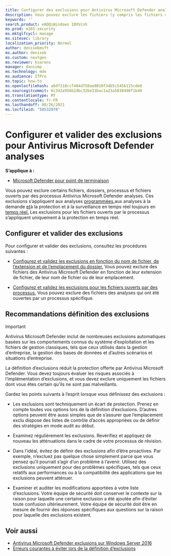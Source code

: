 ```yaml
---
title: Configurer des exclusions pour Antivirus Microsoft Defender analyses
description: Vous pouvez exclure les fichiers (y compris les fichiers modifiés par des processus spécifiés) et les dossiers d’être analysés par Antivirus Microsoft Defender. Validez vos exclusions avec PowerShell.
keywords: ''
search.product: eADQiWindows 10XVcnh
ms.prod: m365-security
ms.mktglfcycl: manage
ms.sitesec: library
localization_priority: Normal
author: denisebmsft
ms.author: deniseb
ms.custom: nextgen
ms.reviewer: ksarens
manager: dansimp
ms.technology: mde
ms.audience: ITPro
ms.topic: how-to
ms.openlocfilehash: a6df318ccf484d750ae8010f34b5c545b115cde0
ms.sourcegitcommit: 6c342a956b2dbc32be33bac1a23a5038490f1b40
ms.translationtype: MT
ms.contentlocale: fr-FR
ms.lasthandoff: 08/26/2021
ms.locfileid: "58532978"
---
```

# <a name="configure-and-validate-exclusions-for-microsoft-defender-antivirus-scans"></a>Configurer et valider des exclusions pour Antivirus Microsoft Defender analyses

**S’applique à :**

- [Microsoft Defender pour point de terminaison](/microsoft-365/security/defender-endpoint/)

Vous pouvez exclure certains fichiers, dossiers, processus et fichiers ouverts par des processus Antivirus Microsoft Defender analyses. Ces exclusions s’appliquent aux analyses [programmées,](scheduled-catch-up-scans-microsoft-defender-antivirus.md)aux analyses à la demande [et](run-scan-microsoft-defender-antivirus.md)à la protection et à la surveillance en temps réel toujours en [temps réel.](configure-real-time-protection-microsoft-defender-antivirus.md) Les exclusions pour les fichiers ouverts par le processus s’appliquent uniquement à la protection en temps réel.

## <a name="configure-and-validate-exclusions"></a>Configurer et valider des exclusions

Pour configurer et valider des exclusions, consultez les procédures suivantes :

- [Configurez et validez les exclusions en fonction du nom de fichier, de l’extension et de l’emplacement du dossier.](configure-extension-file-exclusions-microsoft-defender-antivirus.md) Vous pouvez exclure des fichiers des Antivirus Microsoft Defender en fonction de leur extension de fichier, de leur nom de fichier ou de leur emplacement.

- [Configurez et validez les exclusions pour les fichiers ouverts par des processus.](configure-process-opened-file-exclusions-microsoft-defender-antivirus.md) Vous pouvez exclure des fichiers des analyses qui ont été ouvertes par un processus spécifique.

## <a name="recommendations-for-defining-exclusions"></a>Recommandations définition des exclusions

> [!IMPORTANT]
> Antivirus Microsoft Defender inclut de nombreuses exclusions automatiques basées sur les comportements connus du système d’exploitation et les fichiers de gestion classiques, tels que ceux utilisés dans la gestion d’entreprise, la gestion des bases de données et d’autres scénarios et situations d’entreprise.
>
> La définition d’exclusions réduit la protection offerte par Antivirus Microsoft Defender. Vous devez toujours évaluer les risques associés à l’implémentation d’exclusions, et vous devez exclure uniquement les fichiers dont vous êtes certain qu’ils ne sont pas malveillants.

Gardez les points suivants à l’esprit lorsque vous définissez des exclusions :

- Les exclusions sont techniquement un écart de protection. Prenez en compte toutes vos options lors de la définition d’exclusions. D’autres options peuvent être aussi simples que de s’assurer que l’emplacement exclu dispose des listes de contrôle d’accès appropriées ou de définir des stratégies en mode audit au début.

- Examinez régulièrement les exclusions. Revérifiez et appliquez de nouveau les atténuations dans le cadre de votre processus de révision.

- Dans l’idéal, évitez de définir des exclusions afin d’être proactives. Par exemple, n’excluez pas quelque chose simplement parce que vous pensez qu’il pourrait s’agir d’un problème à l’avenir. Utilisez des exclusions uniquement pour des problèmes spécifiques, tels que ceux relatifs aux performances ou à la compatibilité des applications que les exclusions peuvent atténuer.

- Examiner et auditer les modifications apportées à votre liste d’exclusions. Votre équipe de sécurité doit conserver le contexte sur la raison pour laquelle une certaine exclusion a été ajoutée afin d’éviter toute confusion ultérieurement. Votre équipe de sécurité doit être en mesure de fournir des réponses spécifiques aux questions sur la raison pour laquelle des exclusions existent.

## <a name="see-also"></a>Voir aussi

- [Antivirus Microsoft Defender exclusions sur Windows Server 2016](configure-server-exclusions-microsoft-defender-antivirus.md)
- [Erreurs courantes à éviter lors de la définition d’exclusions](common-exclusion-mistakes-microsoft-defender-antivirus.md)
